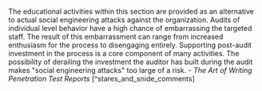 
The educational activities within this section are provided as an alternative to actual social engineering attacks against the organization. Audits of individual level behavior have a high chance of embarrassing the targeted staff. The result of this embarrassment can range from increased enthusiasm for the process to disengaging entirely. Supporting post-audit investment in the process is a core component of many activities. The possibility of derailing the investment the auditor has built during the audit makes "social engineering attacks" too large of a risk. - _The Art of Writing Penetration Test Reports_ [^stares_and_snide_comments]

